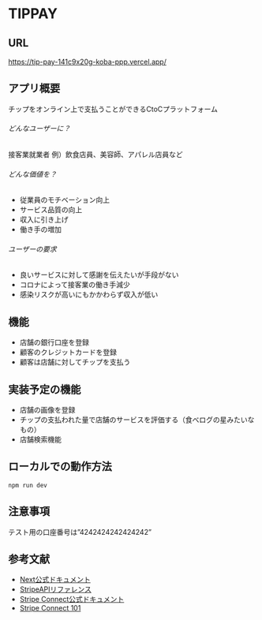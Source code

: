 # TIPPAY


## URL
https://tip-pay-141c9x20g-koba-ppp.vercel.app/


## アプリ概要
チップをオンライン上で支払うことができるCtoCプラットフォーム
###### どんなユーザーに？
接客業就業者
例）飲食店員、美容師、アパレル店員など
###### どんな価値を？ 
* 従業員のモチベーション向上
* サービス品質の向上
* 収入に引き上げ
* 働き手の増加
###### ユーザーの要求
* 良いサービスに対して感謝を伝えたいが手段がない
* コロナによって接客業の働き手減少
* 感染リスクが高いにもかかわらず収入が低い



## 機能
* 店舗の銀行口座を登録
* 顧客のクレジットカードを登録
* 顧客は店舗に対してチップを支払う



## 実装予定の機能
* 店舗の画像を登録
* チップの支払われた量で店舗のサービスを評価する（食べログの星みたいなもの）
* 店舗検索機能



## ローカルでの動作方法
`
npm run dev
`



## 注意事項

テスト用の口座番号は”4242424242424242”



## 参考文献

* [Next公式ドキュメント](https://nextjs.org/docs/getting-started)
* [StripeAPIリファレンス](https://stripe.com/docs/api)
* [Stripe Connect公式ドキュメント](https://stripe.com/docs/connect)
* [Stripe Connect 101](https://qiita.com/y_toku/items/7bfa42793801dfc5415d)
